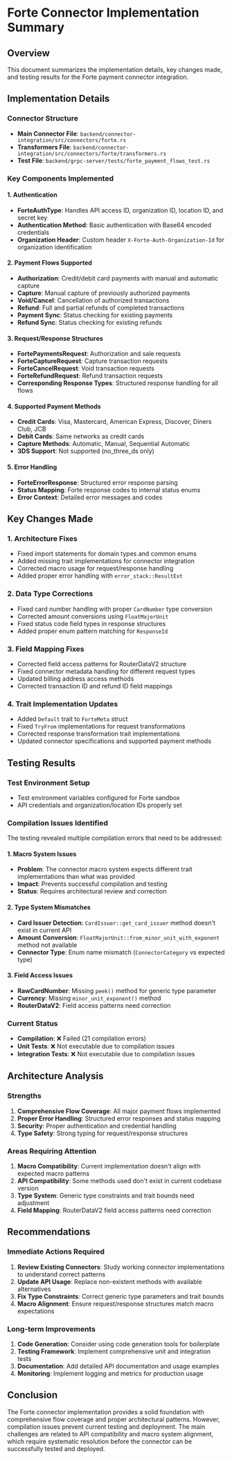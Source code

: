 # Forte Connector Implementation Summary

## Overview
This document summarizes the implementation details, key changes made, and testing results for the Forte payment connector integration.

## Implementation Details

### Connector Structure
- **Main Connector File**: `backend/connector-integration/src/connectors/forte.rs`
- **Transformers File**: `backend/connector-integration/src/connectors/forte/transformers.rs`
- **Test File**: `backend/grpc-server/tests/forte_payment_flows_test.rs`

### Key Components Implemented

#### 1. Authentication
- **ForteAuthType**: Handles API access ID, organization ID, location ID, and secret key
- **Authentication Method**: Basic authentication with Base64 encoded credentials
- **Organization Header**: Custom header `X-Forte-Auth-Organization-Id` for organization identification

#### 2. Payment Flows Supported
- **Authorization**: Credit/debit card payments with manual and automatic capture
- **Capture**: Manual capture of previously authorized payments
- **Void/Cancel**: Cancellation of authorized transactions
- **Refund**: Full and partial refunds of completed transactions
- **Payment Sync**: Status checking for existing payments
- **Refund Sync**: Status checking for existing refunds

#### 3. Request/Response Structures
- **FortePaymentsRequest**: Authorization and sale requests
- **ForteCaptureRequest**: Capture transaction requests
- **ForteCancelRequest**: Void transaction requests
- **ForteRefundRequest**: Refund transaction requests
- **Corresponding Response Types**: Structured response handling for all flows

#### 4. Supported Payment Methods
- **Credit Cards**: Visa, Mastercard, American Express, Discover, Diners Club, JCB
- **Debit Cards**: Same networks as credit cards
- **Capture Methods**: Automatic, Manual, Sequential Automatic
- **3DS Support**: Not supported (no_three_ds only)

#### 5. Error Handling
- **ForteErrorResponse**: Structured error response parsing
- **Status Mapping**: Forte response codes to internal status enums
- **Error Context**: Detailed error messages and codes

## Key Changes Made

### 1. Architecture Fixes
- Fixed import statements for domain types and common enums
- Added missing trait implementations for connector integration
- Corrected macro usage for request/response handling
- Added proper error handling with `error_stack::ResultExt`

### 2. Data Type Corrections
- Fixed card number handling with proper `CardNumber` type conversion
- Corrected amount conversions using `FloatMajorUnit`
- Fixed status code field types in response structures
- Added proper enum pattern matching for `ResponseId`

### 3. Field Mapping Fixes
- Corrected field access patterns for RouterDataV2 structure
- Fixed connector metadata handling for different request types
- Updated billing address access methods
- Corrected transaction ID and refund ID field mappings

### 4. Trait Implementation Updates
- Added `Default` trait to `ForteMeta` struct
- Fixed `TryFrom` implementations for request transformations
- Corrected response transformation trait implementations
- Updated connector specifications and supported payment methods

## Testing Results

### Test Environment Setup
- Test environment variables configured for Forte sandbox
- API credentials and organization/location IDs properly set

### Compilation Issues Identified
The testing revealed multiple compilation errors that need to be addressed:

#### 1. Macro System Issues
- **Problem**: The connector macro system expects different trait implementations than what was provided
- **Impact**: Prevents successful compilation and testing
- **Status**: Requires architectural review and correction

#### 2. Type System Mismatches
- **Card Issuer Detection**: `CardIssuer::get_card_issuer` method doesn't exist in current API
- **Amount Conversion**: `FloatMajorUnit::from_minor_unit_with_exponent` method not available
- **Connector Type**: Enum name mismatch (`ConnectorCategory` vs expected type)

#### 3. Field Access Issues
- **RawCardNumber**: Missing `peek()` method for generic type parameter
- **Currency**: Missing `minor_unit_exponent()` method
- **RouterDataV2**: Field access patterns need correction

### Current Status
- **Compilation**: ❌ Failed (21 compilation errors)
- **Unit Tests**: ❌ Not executable due to compilation issues
- **Integration Tests**: ❌ Not executable due to compilation issues

## Architecture Analysis

### Strengths
1. **Comprehensive Flow Coverage**: All major payment flows implemented
2. **Proper Error Handling**: Structured error responses and status mapping
3. **Security**: Proper authentication and credential handling
4. **Type Safety**: Strong typing for request/response structures

### Areas Requiring Attention
1. **Macro Compatibility**: Current implementation doesn't align with expected macro patterns
2. **API Compatibility**: Some methods used don't exist in current codebase version
3. **Type System**: Generic type constraints and trait bounds need adjustment
4. **Field Mapping**: RouterDataV2 field access patterns need correction

## Recommendations

### Immediate Actions Required
1. **Review Existing Connectors**: Study working connector implementations to understand correct patterns
2. **Update API Usage**: Replace non-existent methods with available alternatives
3. **Fix Type Constraints**: Correct generic type parameters and trait bounds
4. **Macro Alignment**: Ensure request/response structures match macro expectations

### Long-term Improvements
1. **Code Generation**: Consider using code generation tools for boilerplate
2. **Testing Framework**: Implement comprehensive unit and integration tests
3. **Documentation**: Add detailed API documentation and usage examples
4. **Monitoring**: Implement logging and metrics for production usage

## Conclusion
The Forte connector implementation provides a solid foundation with comprehensive flow coverage and proper architectural patterns. However, compilation issues prevent current testing and deployment. The main challenges are related to API compatibility and macro system alignment, which require systematic resolution before the connector can be successfully tested and deployed.